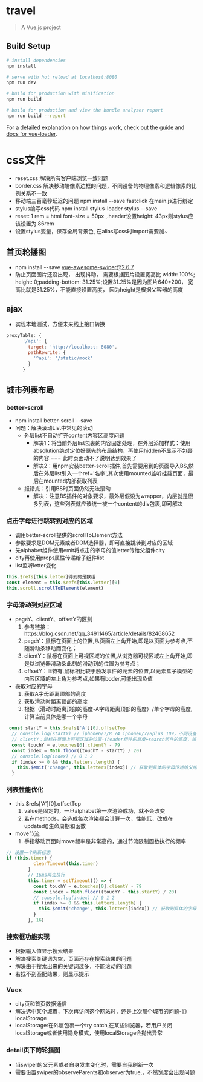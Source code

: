 # travel

> A Vue.js project

## Build Setup

``` bash
# install dependencies
npm install

# serve with hot reload at localhost:8080
npm run dev

# build for production with minification
npm run build

# build for production and view the bundle analyzer report
npm run build --report
```

For a detailed explanation on how things work, check out the [guide](http://vuejs-templates.github.io/webpack/) and [docs for vue-loader](http://vuejs.github.io/vue-loader).

# css文件
- reset.css 解决所有客户端浏览一致问题
- border.css 解决移动端像素边框的问题，不同设备的物理像素和逻辑像素的比例关系不一致
- 移动端三百毫秒延迟的问题 npm install --save fastclick 在main.js进行绑定
- stylus编写css代码 npm install stylus-loader  stylus --save
- reset: 1 rem = html font-size = 50px ,.header设置height: 43px则stylus应该设置为.86rem
- 设置stylus变量，保存全局背景色, 在alias写css时import需要加~
## 首页轮播图
 - npm install --save vue-awesome-swiper@2.6.7
 - 防止页面图片还没出现， 出现抖动， 需要根据图片设置宽高比 width: 100%; height: 0;padding-bottom: 31.25%;设置31.25%是因为图片640*200， 宽高比就是31.25%，不能直接设置高度， 因为height是根据父容器的高度
## ajax
- 实现本地测试，方便未来线上接口转换
```js
proxyTable: {
      '/api': {
        target: 'http://localhost: 8080',
        pathRewrite: {
          '^api': '/static/mock'
        }
      }
```
## 城市列表布局
### better-scroll
- npm install better-scroll --save
- 问题：解决滚动List中常见的滚动
  + 外层list不自动扩充content内容区高度问题
    - 解决1：将当前外层list包裹的内容固定处理，在外层添加样式：使用absolution绝对定位好原先的布局结构，再使用hidden不显示不包裹的内容 === 此时页面动不了说明达到效果了
    - 解决2：用npm安装better-scroll插件,首先需要用到的页面导入BS,然后在外层list引入一个ref='名字',其次使用mounted监听挂载页面，最后在mounted内部获取列表
  + 报错点：引用BS时页面仍然无法滚动
    - 解决：注意BS插件的对象要求，最外层假设为wrapper，内层就是很多列表，这些列表就应该统一被一个content的div包裹,即可解决
### 点击字母进行跳转到对应的区域
- 调用better-scroll提供的scrollToElement方法
- 参数要求是DOM元素或者DOM选择器，即可直接跳转到对应的区域
- 先alphabet组件使用emit将点击的字母的值letter传给父组件city
- city再使用props属性传递给子组件list
- list监听letter变化
```js
this.$refs[this.letter]得到的是数组
const element = this.$refs[this.letter][0]
this.scroll.scrollToElement(element)
```
### 字母滑动到对应区域
- pageY、clientY、offsetY的区别
  1. 参考链接：https://blog.csdn.net/qq_34911465/article/details/82468652
  2. pageY：鼠标在页面上的位置,从页面左上角开始,即是以页面为参考点,不随滑动条移动而变化；
  3. clientY：鼠标在页面上可视区域的位置,从浏览器可视区域左上角开始,即是以浏览器滑动条此刻的滑动到的位置为参考点；
  4. offsetY：IE特有,鼠标相比较于触发事件的元素的位置,以元素盒子模型的内容区域的左上角为参考点,如果有boder,可能出现负值
- 获取对应的字母
  1. 获取A字母距离顶部的高度
  2. 获取滑动时距离顶部的高度
  3. 根据（滑动时距离顶部的高度-A字母距离顶部的高度）/单个字母的高度,计算当前具体是哪一个字母
```js
 const startY = this.$refs['A'][0].offsetTop
  // console.log(startY) // iphone6/7/8 74 iphone6/7/8plus 109，不同设备不一致，不带单位
  // clientY：鼠标在页面上可视区域的位置-(header组件的高度+search组件的高度，根据styls设置的rem算出不同设备是一致的)
  const touchY = e.touches[0].clientY - 79
  const index = Math.floor((touchY - startY) / 20)
  // console.log(index) // 0 1 2
  if (index >= 0 && this.letters.length) {
    this.$emit('change', this.letters[index]) // 获取到具体的字母传递给父组件city
  }
```
### 列表性能优化
- this.$refs['A'][0].offsetTop 
  1. value是固定的，一旦alphabet第一次渲染成功，就不会改变
  2. 若在methods，会造成每次渲染都会计算一次，性能低，改成在updated()生命周期和函数
- move节流
  1. 手指移动页面时move频率是非常高的，通过节流限制函数执行的频率
```js
// 设置一个刷新标志
if (this.timer) {
          clearTimeout(this.timer)
        }
        // 16ms再去执行
        this.timer = setTimeout(() => {
          const touchY = e.touches[0].clientY - 79
          const index = Math.floor((touchY - this.startY) / 20)
          // console.log(index) // 0 1 2
          if (index >= 0 && this.letters.length) {
            this.$emit('change', this.letters[index]) // 获取到具体的字母传递给父组件city
          }
        }, 16)
```
### 搜索框功能实现
- 根据输入值显示搜索结果
- 解决搜索关键词为空，页面还存在搜索结果的问题
- 解决由于搜索出来的关键词过多，不能滚动的问题
- 若找不到匹配结果，则显示提示

### Vuex
- city页和首页数据通信
- 解决选中某个城市，下次再访问这个网站时，还是上次那个城市的问题-》》localStorage
- localStorage:在外层包裹一个try catch,在某些浏览器，若用户关闭localStorage或者使用隐身模式，使用localStorage会抛出异常

### detail页下的轮播图
- 当swiper的父元素或者自身发生变化时，需要自我刷新一次
- 需要设置swiper的observeParents和observer为true,，不然宽度会出现问题